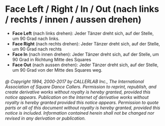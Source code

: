 
# Face Left / Right / In / Out (nach links / rechts / innen / aussen drehen)

- **Face Left** (nach links drehen): Jeder Tänzer dreht sich, auf der Stelle, um 90 Grad nach links.
- **Face Right** (nach rechts drehen): Jeder Tänzer dreht sich, auf der Stelle, um 90 Grad nach rechts
- **Face In** (nach innen drehen): Jeder Tänzer dreht sich, auf der Stelle, um 90 Grad in Richtung Mitte des Squares
- **Face Out** (nach aussen drehen): Jeder Tänzer dreht sich, auf der Stelle, um 90 Grad von der Mitte des Squares weg.

###### @ Copyright 1994, 2000-2017 by CALLERLAB Inc., The International Association of Square Dance Callers. Permission to reprint, republish, and create derivative works without royalty is hereby granted, provided this notice appears. Publication on the Internet of derivative works without royalty is hereby granted provided this notice appears. Permission to quote parts or all of this document without royalty is hereby granted, provided this notice is included. Information contained herein shall not be changed nor revised in any derivation or publication.

